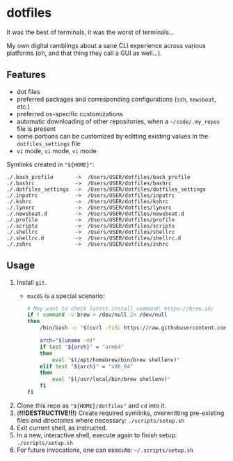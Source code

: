 # dotfiles

It was the best of terminals, it was the worst of terminals...

My own digital ramblings about a sane CLI experience across various platforms (oh, and that thing they call a GUI as well...).

## Features

* dot files
* preferred packages and corresponding configurations (`ssh`, `newsboat`, etc.)
* preferred os-specific customizations
* automatic downloading of other repositories, when a `~/code/.my_repos` file is present
* some portions can be customized by editting existing values in the `dotfiles_settings` file
* `vi` mode, `vi` mode, `vi` mode

Symlinks created in `"${HOME}"`:

```
./.bash_profile       ->  /Users/USER/dotfiles/bash_profile
./.bashrc             ->  /Users/USER/dotfiles/bashrc
./.dotfiles_settings  ->  /Users/USER/dotfiles/dotfiles_settings
./.inputrc            ->  /Users/USER/dotfiles/inputrc
./.kshrc              ->  /Users/USER/dotfiles/kshrc
./.lynxrc             ->  /Users/USER/dotfiles/lynxrc
./.newsboat.d         ->  /Users/USER/dotfiles/newsboat.d
./.profile            ->  /Users/USER/dotfiles/profile
./.scripts            ->  /Users/USER/dotfiles/scripts
./.shellrc            ->  /Users/USER/dotfiles/shellrc
./.shellrc.d          ->  /Users/USER/dotfiles/shellrc.d
./.zshrc              ->  /Users/USER/dotfiles/zshrc
```

## Usage

1. Install `git`.
     * `macOS` is a special scenario:

       ```sh
       # May want to check latest install command: https://brew.sh/
       if ! command -v brew > /dev/null 2> /dev/null
       then
           /bin/bash -c "$(curl -fsSL https://raw.githubusercontent.com/Homebrew/install/HEAD/install.sh)"

           arch="$(uname -m)"
           if test "${arch}" = "arm64"
           then
               eval "$(/opt/homebrew/bin/brew shellenv)"
           elif test "${arch}" = "x86_64"
           then
               eval "$(/usr/local/bin/brew shellenv)"
           fi
       fi
       ```
1. Clone this repo as `"${HOME}/dotfiles"` and `cd` into it.
1. (__!!!DESTRUCTIVE!!!__) Create required symlinks, overwritting pre-existing files and directories where necessary: `./scripts/setup.sh`
1. Exit current shell, as instructed.
1. In a new, interactive shell, execute again to finish setup: `./scripts/setup.sh`
1. For future invocations, one can execute: `~/.scripts/setup.sh`

